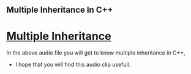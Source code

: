 ## Multiple Inheritance In C++
# [Multiple Inheritance](https://drive.google.com/drive/folders/1NlSKl58mJdL6ySXbDWQ2n-4U-tRfk4J0?usp=sharing)


In the above audio file you will get to know multiple inheritance in C++,
- I hope that you will find this audio clip usefull.


